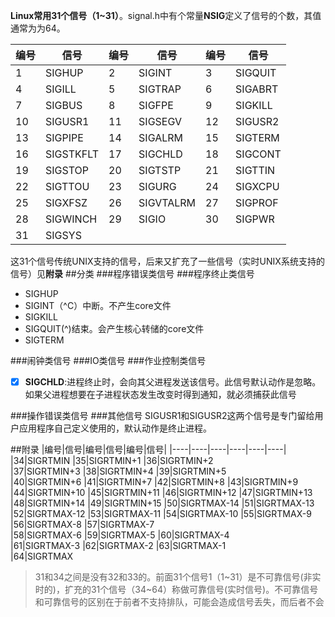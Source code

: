 **Linux常用31个信号（1~31）**。signal.h中有个常量**NSIG**定义了信号的个数，其值通常为为64。

|编号|信号|编号|信号|编号|信号|
|----|----|----|----|----|----|
|1|SIGHUP	|2|SIGINT	|3|SIGQUIT	
|4|SIGILL	|5|SIGTRAP      |6|SIGABRT	
|7|SIGBUS	|8|SIGFPE	|9|SIGKILL	
|10|SIGUSR1     |11|SIGSEGV	|12|SIGUSR2	
|13|SIGPIPE	|14|SIGALRM	|15|SIGTERM
|16|SIGSTKFLT	|17|SIGCHLD	|18|SIGCONT	
|19|SIGSTOP	|20|SIGTSTP     |21|SIGTTIN	
|22|SIGTTOU	|23|SIGURG	|24|SIGXCPU	
|25|SIGXFSZ     |26|SIGVTALRM	|27|SIGPROF	
|28|SIGWINCH	|29|SIGIO	|30|SIGPWR
|31|SIGSYS	
这31个信号传统UNIX支持的信号，后来又扩充了一些信号（实时UNIX系统支持的信号）见**附录**
##分类
###程序错误类信号
###程序终止类信号
- SIGHUP
- SIGINT（^C）中断。不产生core文件
- SIGKILL
- SIGQUIT(^\)结束。会产生核心转储的core文件
- SIGTERM

###闹钟类信号
###IO类信号
###作业控制类信号
- [x] **SIGCHLD**:进程终止时，会向其父进程发送该信号。此信号默认动作是忽略。如果父进程想要在子进程状态发生改变时得到通知，就必须捕获此信号

###操作错误类信号
###其他信号
SIGUSR1和SIGUSR2这两个信号是专门留给用户应用程序自己定义使用的，默认动作是终止进程。



##附录
|编号|信号|编号|信号|编号|信号|
|----|----|----|----|----|----|
|34|SIGRTMIN	|35|SIGRTMIN+1	|36|SIGRTMIN+2	
|37|SIGRTMIN+3  |38|SIGRTMIN+4	|39|SIGRTMIN+5	
|40|SIGRTMIN+6	|41|SIGRTMIN+7	|42|SIGRTMIN+8 
|43|SIGRTMIN+9	|44|SIGRTMIN+10	|45|SIGRTMIN+11	
|46|SIGRTMIN+12	|47|SIGRTMIN+13 |48|SIGRTMIN+14	
|49|SIGRTMIN+15	|50|SIGRTMAX-14	|51|SIGRTMAX-13	
|52|SIGRTMAX-12 |53|SIGRTMAX-11	|54|SIGRTMAX-10	
|55|SIGRTMAX-9	|56|SIGRTMAX-8	|57|SIGRTMAX-7  
|58|SIGRTMAX-6	|59|SIGRTMAX-5	|60|SIGRTMAX-4	
|61|SIGRTMAX-3	|62|SIGRTMAX-2  |63|SIGRTMAX-1	
|64|SIGRTMAX
>31和34之间是没有32和33的。前面31个信号1（1~31）是不可靠信号(非实时的)，扩充的31个信号（34~64）称做可靠信号(实时信号)。不可靠信号和可靠信号的区别在于前者不支持排队，可能会造成信号丢失，而后者不会
